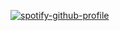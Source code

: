 [![spotify-github-profile](https://spotify-github-profile.kittinanx.com/api/view?uid=314x45x2bo5panxh5phinjmuz2by&cover_image=true&theme=default&show_offline=false&background_color=121212&interchange=false&bar_color=53b14f&bar_color_cover=false)](https://spotify-github-profile.kittinanx.com/api/view?uid=314x45x2bo5panxh5phinjmuz2by&redirect=true)
